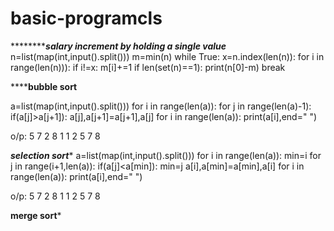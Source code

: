 # basic-programcls


*************************salary increment by holding a single value*****************
n=list(map(int,input().split()))
m=min(n)
while True:
    x=n.index(len(n)):
    for i in range(len(n))):
        if i!=x:
            m[i]+=1
    if len(set(n)==1):
        print(n[0]-m)
        break

**************************bubble sort**********************

a=list(map(int,input().split()))
for i in range(len(a)):
    for j in range(len(a)-1):
        if(a[j]>a[j+1]):
            a[j],a[j+1]=a[j+1],a[j]
for i in range(len(a)):
    print(a[i],end=" ")
    
o/p:
    5 7 2 8 1
    1 2 5 7 8 
    
   *******************selection sort********************
a=list(map(int,input().split()))
for i in range(len(a)):
    min=i
    for j in range(i+1,len(a)):
        if(a[j]<a[min]):
            min=j
    a[i],a[min]=a[min],a[i]
for i in range(len(a)):
    print(a[i],end=" ")
        

o/p:
5 7 2 8 1
1 2 5 7 8 

**********************merge sort***********************




















